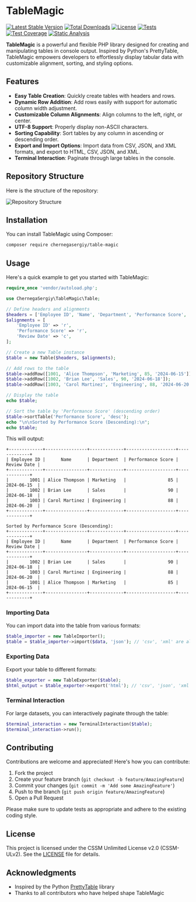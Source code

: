 # TableMagic

[![Latest Stable Version](https://img.shields.io/packagist/v/chernegasergiy/table-magic.svg?label=Packagist&logo=packagist)](https://packagist.org/packages/chernegasergiy/table-magic)
[![Total Downloads](https://img.shields.io/packagist/dt/chernegasergiy/table-magic.svg?label=Downloads&logo=packagist)](https://packagist.org/packages/chernegasergiy/table-magic)
[![License](https://img.shields.io/packagist/l/chernegasergiy/table-magic.svg?label=Licence&logo=open-source-initiative)](https://packagist.org/packages/chernegasergiy/table-magic)
[![Tests](https://img.shields.io/github/actions/workflow/status/ChernegaSergiy/table-magic/phpunit.yml?label=Tests&logo=github)](https://github.com/ChernegaSergiy/table-magic/actions/workflows/phpunit.yml)
[![Test Coverage](https://img.shields.io/codecov/c/github/ChernegaSergiy/table-magic?label=Test%20Coverage&logo=codecov)](https://app.codecov.io/gh/ChernegaSergiy/table-magic)
[![Static Analysis](https://img.shields.io/github/actions/workflow/status/ChernegaSergiy/table-magic/phpstan.yml?label=PHPStan&logo=github)](https://github.com/ChernegaSergiy/table-magic/actions/workflows/phpstan.yml)

**TableMagic** is a powerful and flexible PHP library designed for creating and manipulating tables in console output. Inspired by Python's PrettyTable, TableMagic empowers developers to effortlessly display tabular data with customizable alignment, sorting, and styling options.

## Features

- **Easy Table Creation**: Quickly create tables with headers and rows.
- **Dynamic Row Addition**: Add rows easily with support for automatic column width adjustment.
- **Customizable Column Alignments**: Align columns to the left, right, or center.
- **UTF-8 Support**: Properly display non-ASCII characters.
- **Sorting Capability**: Sort tables by any column in ascending or descending order.
- **Export and Import Options**: Import data from CSV, JSON, and XML formats, and export to HTML, CSV, JSON, and XML.
- **Terminal Interaction**: Paginate through large tables in the console.

## Repository Structure

Here is the structure of the repository:

![Repository Structure](https://github.com/user-attachments/assets/827f0ab3-7dd3-4c86-862b-c68330da94f9)

## Installation

You can install TableMagic using Composer:

```bash
composer require chernegasergiy/table-magic
```

## Usage

Here's a quick example to get you started with TableMagic:

```php
require_once 'vendor/autoload.php';

use ChernegaSergiy\TableMagic\Table;

// Define headers and alignments
$headers = ['Employee ID', 'Name', 'Department', 'Performance Score', 'Review Date'];
$alignments = [
    'Employee ID' => 'r',
    'Performance Score' => 'r',
    'Review Date' => 'c',
];

// Create a new Table instance
$table = new Table($headers, $alignments);

// Add rows to the table
$table->addRow([1001, 'Alice Thompson', 'Marketing', 85, '2024-06-15']);
$table->addRow([1002, 'Brian Lee', 'Sales', 90, '2024-06-18']);
$table->addRow([1003, 'Carol Martinez', 'Engineering', 88, '2024-06-20']);

// Display the table
echo $table;

// Sort the table by 'Performance Score' (descending order)
$table->sortTable('Performance Score', 'desc');
echo "\n\nSorted by Performance Score (Descending):\n";
echo $table;
```

This will output:

```
+-------------+----------------+-------------+-------------------+-------------+
| Employee ID |      Name      | Department  | Performance Score | Review Date |
+-------------+----------------+-------------+-------------------+-------------+
|        1001 | Alice Thompson | Marketing   |                85 | 2024-06-15  |
|        1002 | Brian Lee      | Sales       |                90 | 2024-06-18  |
|        1003 | Carol Martinez | Engineering |                88 | 2024-06-20  |
+-------------+----------------+-------------+-------------------+-------------+

Sorted by Performance Score (Descending):
+-------------+----------------+-------------+-------------------+-------------+
| Employee ID |      Name      | Department  | Performance Score | Review Date |
+-------------+----------------+-------------+-------------------+-------------+
|        1002 | Brian Lee      | Sales       |                90 | 2024-06-18  |
|        1003 | Carol Martinez | Engineering |                88 | 2024-06-20  |
|        1001 | Alice Thompson | Marketing   |                85 | 2024-06-15  |
+-------------+----------------+-------------+-------------------+-------------+
```

### Importing Data

You can import data into the table from various formats:

```php
$table_importer = new TableImporter();
$table = $table_importer->import($data, 'json'); // 'csv', 'xml' are also supported
```

### Exporting Data

Export your table to different formats:

```php
$table_exporter = new TableExporter($table);
$html_output = $table_exporter->export('html'); // 'csv', 'json', 'xml' are also supported
```

### Terminal Interaction

For large datasets, you can interactively paginate through the table:

```php
$terminal_interaction = new TerminalInteraction($table);
$terminal_interaction->run();
```

## Contributing

Contributions are welcome and appreciated! Here's how you can contribute:

1. Fork the project
2. Create your feature branch (`git checkout -b feature/AmazingFeature`)
3. Commit your changes (`git commit -m 'Add some AmazingFeature'`)
4. Push to the branch (`git push origin feature/AmazingFeature`)
5. Open a Pull Request

Please make sure to update tests as appropriate and adhere to the existing coding style.

## License

This project is licensed under the CSSM Unlimited License v2.0 (CSSM-ULv2). See the [LICENSE](LICENSE) file for details.

## Acknowledgments

- Inspired by the Python [PrettyTable](https://github.com/jazzband/prettytable) library
- Thanks to all contributors who have helped shape TableMagic
